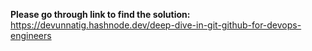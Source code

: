 **Please go through link to find the solution:**
https://devunnatig.hashnode.dev/deep-dive-in-git-github-for-devops-engineers
